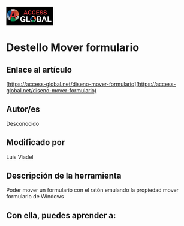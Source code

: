 ﻿![Access-global](/blob/main/Images/Logo1.png)
# Destello Mover formulario
## Enlace al artículo
[https://access-global.net/diseno-mover-formulario](https://access-global.net/diseno-mover-formulario)
## Autor/es
Desconocido
## Modificado por
Luis Viadel
## Descripción de la herramienta
Poder mover un formulario con el ratón emulando la propiedad mover formulario de Windows
## Con ella, puedes aprender a:


